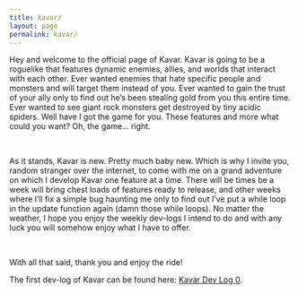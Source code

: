 ```yaml
---
title: kavar/
layout: page
permalink: kavar/
---
```


Hey and welcome to the official page of Kavar. Kavar is going to be a roguelike that features dynamic enemies, allies, and worlds that interact with each other. Ever wanted enemies that hate specific people and monsters and will target them instead of you. Ever wanted to gain the trust of your ally only to find out he’s been stealing gold from you this entire time. Ever wanted to see giant rock monsters get destroyed by tiny acidic spiders. Well have I got the game for you. 
These features and more what could you want? Oh, the game… right.

&nbsp;

As it stands, Kavar is new. Pretty much baby new. Which is why I invite you, random stranger over the internet, to come with me on a grand adventure on which I develop Kavar one feature at a time. There will be times be a week will bring chest loads of features ready to release, and other weeks where I’ll fix a simple bug haunting me only to find out I’ve put a while loop in the update function again (damn those while loops). No matter the weather, I hope you enjoy the weekly dev-logs I intend to do and with any luck you will somehow enjoy what I have to offer.

&nbsp;

With all that said, thank you and enjoy the ride!



The first dev-log of Kavar can be found here: [Kavar Dev Log 0](https://kyles01.github.io/introduction/2020/06/10/Kavar-Log-0.html).

